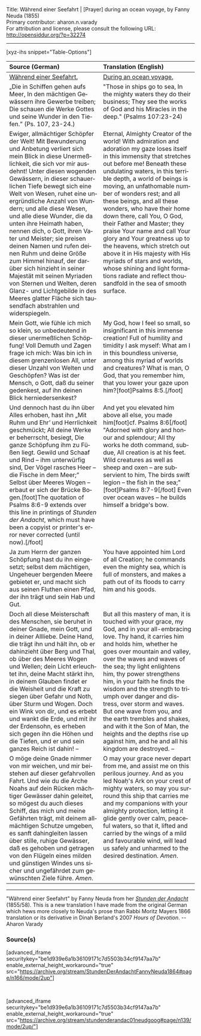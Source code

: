 <html>
<head></head>
<body>
Title: Während einer Seefahrt | [Prayer] during an ocean voyage, by Fanny Neuda (1855)<br />
Primary contributor: aharon.n.varady<br />
For attribution and license, please consult the following URL: <a href="http://opensiddur.org/?p=32274">http://opensiddur.org/?p=32274</a>
<p />
<hr />

[xyz-ihs snippet="Table-Options"]<table style="margin-left: auto; margin-right: auto;" class="draggable">
<thead><tr><th id="x" style="text-align: left;">Source (German)</th><th style="text-align: left;">Translation (English)</th></tr></thead>
<tbody>
<tr><td style="vertical-align:top;">
<div class="german" lang="de">
<u>Während einer Seefahrt.</u>
</span></div></td>
 
<td style="vertical-align:top;">
<div class="english" lang="en">
<u>During an ocean voyage.</u>
</div></td></tr>


<tr><td style="vertical-align:top;">
<div class="german" lang="de">
„Die in Schiffen gehen aufs Meer, 
In den mächtigen Gewässern ihre Gewerbe treiben; 
Die schauen die Werke Gottes und seine 
Wunder in den Tiefen.” <span class="citation">(Ps. 107, 23-24.)</span> 
</span></div></td>
 
<td style="vertical-align:top;">
<div class="english" lang="en">
"Those in ships go to sea, 
In the mighty waters they do their business; 
They see the works of God and his 
Miracles in the deep." <span class="citation">(Psalms 107:23-24)</span>
</div></td></tr>


<tr><td style="vertical-align:top;">
<div class="german" lang="de">
Ewiger, allmächtiger Schöpfer der Welt! Mit Bewunderung und Anbetung verliert sich mein Blick in diese Unermeßlichkeit, die sich vor mir ausdehnt! Unter diesen wogenden Gewässern, in dieser schauerlichen Tiefe bewegt sich eine Welt von Wesen, ruhet eine unergründliche Anzahl von Wundern; und alle diese Wesen, und alle diese Wunder, die da unten ihre Heimath haben, nennen dich, o Gott, ihren Vater und Meister; sie preisen deinen Namen und rufen deinen Ruhm und deine Größe zum Himmel hinauf, der darüber sich hinzieht in seiner Majestät mit seinen Myriaden von Sternen und Welten, deren Glanz- und Lichtgebilde in des Meeres glatter Fläche sich tausendfach abstrahlen und widerspiegeln. 
</span></div></td>
 
<td style="vertical-align:top;">
<div class="english" lang="en">
Eternal, Almighty Creator of the world! With admiration and adoration my gaze loses itself in this immensity that stretches out before me! Beneath these undulating waters, in this terrible depth, a world of beings is moving, an unfathomable number of wonders rest; and all these beings, and all these wonders, who have their home down there, call You, O God, their Father and Master; they praise Your name and call Your glory and Your greatness up to the heavens, which stretch out above it in His majesty with His myriads of stars and worlds, whose shining and light formations radiate and reflect thousandfold in the sea of smooth surface. 
</div></td></tr>


<tr><td style="vertical-align:top;">
<div class="german" lang="de">
Mein Gott, wie fühle ich mich so klein, so unbedeutend in dieser unermeßlichen Schöpfung! Voll Demuth und Zagen frage ich mich: Was bin ich in diesem grenzenlosen All, unter dieser Unzahl von Welten und Geschöpfen? Was ist der Mensch, o Gott, daß du seiner gedenkest, auf ihn deinen Blick herniedersenkest?
</span></div></td>
 
<td style="vertical-align:top;">
<div class="english" lang="en">
My God, how I feel so small, so insignificant in this immense creation! Full of humility and timidity I ask myself: What am I in this boundless universe, among this myriad of worlds and creatures? What is man, O God, that you remember him, that you lower your gaze upon him?[foot]Psalms 8:5.[/foot]
</div></td></tr>


<tr><td style="vertical-align:top;">
<div class="german" lang="de">
Und dennoch hast du ihn über Alles erhoben, hast ihn 
„Mit Ruhm und Ehr’ und Herrlichkeit geschmückt; 
All deine Werke er beherrscht, besiegt, 
Die ganze Schöpfung ihm zu Füßen liegt. 
Gewild und Schaaf und Rind – ihm unterwürfig sind, 
Der Vögel rasches Heer – die Fische in dem Meer;”
Selbst über Meeres Wogen – erbaut er sich der Brücke Bogen.[foot]The quotation of Psalms 8:6-9 extends over this line in printings of <em>Stunden der Andacht</em>, which must have been a copyist or printer's error never corrected (until now).[/foot] 
</span></div></td>
 
<td style="vertical-align:top;">
<div class="english" lang="en">
And yet you elevated him above all else, you made him[foot]cf. Psalms 8:6[/foot]  
"Adorned with glory and honour and splendour;
All thy works he doth command, subdue, 
All creation is at his feet.
Wild creatures as well as sheep and oxen – are subservient to him, 
The birds swift legion – the fish in the sea;"[foot]Psalms 8:7-9[/foot] 
Even over ocean waves – he builds himself a bridge's bow. 
</div></td></tr>


<tr><td style="vertical-align:top;">
<div class="german" lang="de">
Ja zum Herrn der ganzen Schöpfung hast du ihn eingesetzt; selbst dem mächtigen, Ungeheuer bergenden Meere gebietet er, und macht sich aus seinen Fluthen einen Pfad, der ihn trägt und sein Hab und Gut.
</span></div></td>
 
<td style="vertical-align:top;">
<div class="english" lang="en">
You have appointed him Lord of all Creation; he commands even the mighty sea, which is full of monsters, and makes a path out of its floods to carry him and his goods.
</div></td></tr>


<tr><td style="vertical-align:top;">
<div class="german" lang="de">
Doch all diese Meisterschaft des Menschen, sie beruhet in deiner Gnade, mein Gott, und in deiner Allliebe. Deine Hand, die trägt ihn und hält ihn, ob er dahinzieht über Berg und Thal, ob über des Meeres Wogen und Wellen; dein Licht erleuchtet ihn, deine Macht stärkt ihn, in deinem Glauben findet er die Weisheit und die Kraft zu siegen über Gefahr und Noth, über Sturm und Wogen. Doch ein Wink von dir, und es erbebt und wankt die Erde, und mit ihr der Erdensohn, es erheben sich gegen ihn die Höhen und die Tiefen, und er und sein ganzes Reich ist dahin! –
</span></div></td>
 
<td style="vertical-align:top;">
<div class="english" lang="en">
But all this mastery of man, it is touched with your grace, my God, and in your all-embracing love. Thy hand, it carries him and holds him, whether he goes over mountain and valley, over the waves and waves of the sea; thy light enlightens him, thy power strengthens him, in your faith he finds the wisdom and the strength to triumph over danger and distress, over storm and waves. But one wave from you, and the earth trembles and shakes, and with it the Son of Man, the heights and the depths rise up against him, and he and all his kingdom are destroyed. –
</div></td></tr>


<tr><td style="vertical-align:top;">
<div class="german" lang="de">
O möge deine Gnade nimmer von mir weichen, und mir beistehen auf dieser gefahrvollen Fahrt. Und wie du die Arche Noahs auf dein Rücken mächtiger Gewässer dahin geleitet, so mögest du auch dieses Schiff, das mich und meine Gefährten trägt, mit deinem allmächtigen Schutze umgeben, es sanft dahingleiten lassen über stille, ruhige Gewässer, daß es gehoben und getragen von den Flügeln eines milden und günstigen Windes uns sicher und ungefährdet zum gewünschten Ziele führe. <em>Amen</em>. 
</span></div></td>
 
<td style="vertical-align:top;">
<div class="english" lang="en">
O may your grace never depart from me, and assist me on this perilous journey. And as you led Noaḥ's Ark on your crest of mighty waters, so may you surround this ship that carries me and my companions with your almighty protection, letting it glide gently over calm, peaceful waters, so that it, lifted and carried by the wings of a mild and favourable wind, will lead us safely and unharmed to the desired destination. <em>Amen</em>. 
</div></td></tr>
</tbody></table>

<hr />

"Während einer Seefahrt" by Fanny Neuda from her <em><a href="/?p=6753">Stunden der Andacht</a></em> (1855/58). This is a new translation I have made from the original German which hews more closely to Neuda's prose than Rabbi Moritz Mayers 1866 translation or its derivative in Dinah Berland's 2007 <em>Hours of Devotion</em>. --Aharon Varady

<h3>Source(s)</h3>

[advanced_iframe securitykey="be1d939e6a1b36109171c7d5503b34cf9147aa7b" enable_external_height_workaround="true" src="https://archive.org/stream/StundenDerAndachtFannyNeuda1864#page/n166/mode/2up"]

&nbsp;

[advanced_iframe securitykey="be1d939e6a1b36109171c7d5503b34cf9147aa7b" enable_external_height_workaround="true" src="https://archive.org/stream/stundenderandac01neudgoog#page/n139/mode/2up/"]

&nbsp;
</body>
</html>